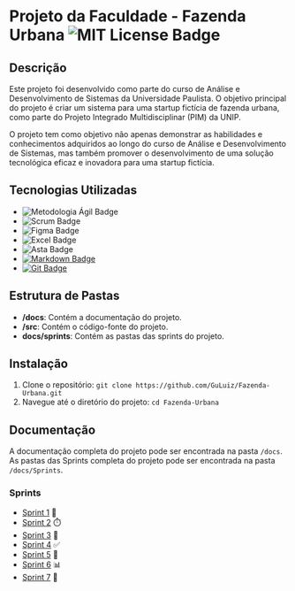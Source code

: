 # Projeto da Faculdade - Fazenda Urbana ![MIT License Badge](https://img.shields.io/badge/License-MIT-blue.svg)



## Descrição
Este projeto foi desenvolvido como parte do curso de Análise e Desenvolvimento de Sistemas da Universidade Paulista. O objetivo principal do projeto é criar um sistema para uma startup fictícia de fazenda urbana, como parte do Projeto Integrado Multidisciplinar (PIM) da UNIP.

O projeto tem como objetivo não apenas demonstrar as habilidades e conhecimentos adquiridos ao longo do curso de Análise e Desenvolvimento de Sistemas, mas também promover o desenvolvimento de uma solução tecnológica eficaz e inovadora para uma startup fictícia.

## Tecnologias Utilizadas

- ![Metodologia Ágil Badge](https://img.shields.io/badge/-Metodologia%20%C3%81gil-008B8B?style=flat-square)
- ![Scrum Badge](https://img.shields.io/badge/-Scrum-5849BE?style=flat-square&logo=scrum&logoColor=white)
- ![Figma Badge](https://img.shields.io/badge/-Figma-F24E1E?style=flat-square&logo=figma&logoColor=white)
- ![Excel Badge](https://img.shields.io/badge/-Excel-217346?style=flat-square&logo=microsoft-excel&logoColor=white)
- ![Asta Badge](https://img.shields.io/badge/-Asta-004B87?style=flat-square)
- [![Markdown Badge](https://img.shields.io/badge/Markdown-Yes-green)](https://www.markdownguide.org/)
- [![Git Badge](https://img.shields.io/badge/Git-Yes-green)](https://git-scm.com/)



## Estrutura de Pastas
- **/docs**: Contém a documentação do projeto.
- **/src**: Contém o código-fonte do projeto.
- **docs/sprints**: Contém as pastas das sprints do projeto.

## Instalação
1. Clone o repositório: `git clone https://github.com/GuLuiz/Fazenda-Urbana.git`
2. Navegue até o diretório do projeto: `cd Fazenda-Urbana`

## Documentação
A documentação completa do projeto pode ser encontrada na pasta `/docs`.
As pastas das Sprints completa do projeto pode ser encontrada na pasta `/docs/Sprints`.

### Sprints
- [Sprint 1](https://github.com/GuLuiz/Fazenda-Urbana/tree/main/Docs/Sprints/Sprint%20I) 📅
- [Sprint 2](https://github.com/GuLuiz/Fazenda-Urbana/tree/main/Docs/Sprints/Sprint%20II) ⏱️
- [Sprint 3](https://github.com/GuLuiz/Fazenda-Urbana/tree/main/Docs/Sprints/Sprint%20III) 📝
- [Sprint 4](https://github.com/GuLuiz/Fazenda-Urbana/tree/main/Docs/Sprints/Sprint%20IV) ✅
- [Sprint 5](https://github.com/GuLuiz/Fazenda-Urbana/tree/main/Docs/Sprints/Sprint%20V) 🔄
- [Sprint 6](https://github.com/GuLuiz/Fazenda-Urbana/tree/main/Docs/Sprints/Sprint%20VI) 📊
- [Sprint 7](https://github.com/GuLuiz/Fazenda-Urbana/tree/main/Docs/Sprints/Sprint%20VII) 🚀





